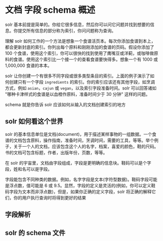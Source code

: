 # 文档 字段 schema 概述

solr 基本前提是简单的。你给它很多信息，然后你可以问它问题并找到想要的信息。你提交所有信息的部分称为索引，你问问题称为查询。

理解 solr 如何工作的一个方法是想象一个食谱活页本。每次你添加食谱到本上，都会更新封底的索引。你列出每个原料和刚刚添加的食谱的页码。假设你添加了 100 个食谱，使用这个索引，你可以很快的找到使用了鹰嘴豆或洋蓟，或咖啡做原料的食谱。使用这个索引比一个接一个的查看食谱要快得多。想象一个有 1000 或 1,000,000 食谱的本本。

solr 让你创建一个有很多不同字段或很多类型条目的索引。上面的例子演示了如何创建只有一个字段 `ingredients` 的索引。你的索引应该还有其他字段，如烹调方式，例如 `asian`，`cajun` 或 `vegan`，以及索引字段准备时间。solr 可以回答诸如 "哪种卡津样式的食谱是以血橙作原料，准备时间少于 30 分钟" 这样的问题。

schema 就是你告诉 solr 应该如何从输入的文档创建索引的地方

## solr 如何看这个世界

solr 的基本信息单位是文档(document)，用于描述某样事物的一组数据。一个食谱的文档包含原料，操作指南，准备时间，烹调时间，需要的工具，等等。举个例子，关于一个人的文档，应该包含这个人的名字，档案，喜爱的颜色，鞋的尺码。书的文档可包含标题，作者，出版年份，页数，等等。

在 solr 的宇宙里，文档由字段组成，字段是更明确的信息块。鞋码可以是个字段，姓和名可以是字段。

字段能包含不同种类的数据。例如，名字字段是文本(字符型数据)。鞋码字段可能是浮点数，值可能是 6 或 9.5。显然，字段的定义是灵活的(例如，你可以定义鞋码字段为文本而非浮点数)，但是，如果你正确的定义字段，solr 将正确的解释它们，你的用户执行查询时将得到更好的结果



## 字段解析

## solr 的 schema 文件

